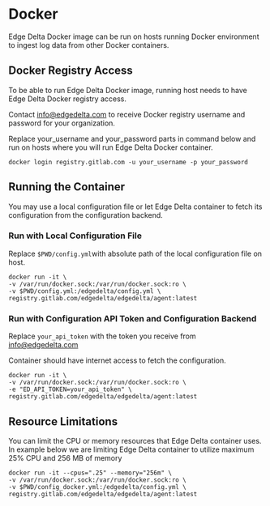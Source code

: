 # Docker

Edge Delta Docker image can be run on hosts running Docker environment to ingest log data from other Docker containers.



## Docker Registry Access

To be able to run Edge Delta Docker image, running host needs to have Edge Delta Docker registry access.

Contact [info@edgedelta.com](mailto:info@edgedelta.com) to receive Docker registry username and password for your organization.

Replace your\_username and your\_password parts in command below and run on hosts where you will run Edge Delta Docker container.

```text
docker login registry.gitlab.com -u your_username -p your_password
```



## Running the Container

You may use a local configuration file or let Edge Delta container to fetch its configuration from the configuration backend.

### Run with Local Configuration File

Replace `$PWD/config.yml`with absolute path of the local configuration file on host.

```text
docker run -it \
-v /var/run/docker.sock:/var/run/docker.sock:ro \
-v $PWD/config.yml:/edgedelta/config.yml \
registry.gitlab.com/edgedelta/edgedelta/agent:latest
```

### Run with Configuration API Token and Configuration Backend

Replace `your_api_token` with the token you receive from [info@edgedelta.com](mailto:info@edgedelta.com) 

Container should have internet access to fetch the configuration.

```text
docker run -it \
-v /var/run/docker.sock:/var/run/docker.sock:ro \
-e "ED_API_TOKEN=your_api_token" \
registry.gitlab.com/edgedelta/edgedelta/agent:latest
```

## Resource Limitations

You can limit the CPU or memory resources that Edge Delta container uses. In example below we are limiting Edge Delta container to utilize maximum 25% CPU and 256 MB of memory 

```text
docker run -it --cpus=".25" --memory="256m" \
-v /var/run/docker.sock:/var/run/docker.sock:ro \
-v $PWD/config_docker.yml:/edgedelta/config.yml \
registry.gitlab.com/edgedelta/edgedelta/agent:latest
```

